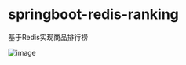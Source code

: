 # springboot-redis-ranking
基于Redis实现商品排行榜

![image](https://github.com/haoxiaoyong1014/springboot-redis-examples/raw/master/springboot-redis-ranking//src/main/java/ranking/image/redis-ranking.gif)
